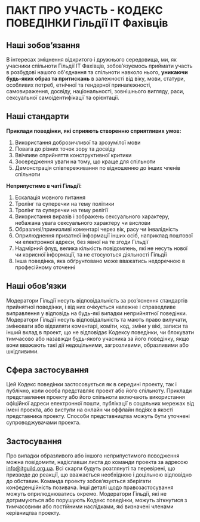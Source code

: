 
# ПАКТ ПРО УЧАСТЬ - КОДЕКС ПОВЕДІНКИ Гільдії IT Фахівців

## Наші зобовʼязання
В інтересах зміцнення відкритого і дружнього середовища, ми, як учасники спільноти Гільдії IT Фахівців, зобовʼязуємось приймати
участь в розбудові нашого об'єднання та спільноти навколо нього, **уникаючи будь-яких образ та притискань** в залежності від віку,
мови, статури, особливих потреб, етнічної та гендерної приналежності, самовираження, досвіду, національності, зовнішнього вигляду, раси, сексуальної самоідентифікації та орієнтації.

## Наші стандарти
**Приклади поведінки, які сприяють створенню сприятливих умов:**

1. Використання доброзичливої та зрозумілої мови
2. Повага до різних точок зору та досвіду
3. Ввічливе сприйняття конструктивної критики
4. Зосередження уваги на тому, що краще для спільноти
5. Демонстрація співпереживання по відношенню до інших членів спільноти

**Неприпустимо в чаті Гільдії:**

1. Ескалація мовного питання
2. Тролінг та суперечки на тему політики
3. Тролінг та суперечки на тему релігії
4. Використання виразів і зображень сексуального характеру, небажана увага сексуального характеру чи вислови
5. Образливі/принизливі коментарі через вік, расу чи інвалідність
6. Оприлюднення приватної інформації інших осіб, наприклад поштової чи електронної адреси, без явної на те згоди Гільдії
7. Надмірний флуд, велика кількість повідомлень, які не несуть нової чи корисної інформації, та не стосуються діяльності Гільдії
8. Інша поведінка, яка обґрунтовано може вважатись недоречною в професійному оточенні

## Наші обовʼязки

Модератори Гільдії несуть відповідальність за розʼяснення стандартів прийнятної поведінки, і від них очікується належне і
справедливе виправлення у відповідь на будь-які випадки неприйнятної поведінки.
Модератори Гільдії несуть відповідальність та мають право вилучати, змінювати або відхиляти коментарі, коміти, код, зміни у
вікі, записи та інший вклад в проект, що не відповідає Кодексу поведінки, чи блокувати тимчасово або назавжди будь-якого
учасника за його поведінку, якщо вони вважають такі дії недоцільними, загрозливими, образливими або шкідливими.

## Сфера застосування

Цей Кодекс поведінки застосовується як в середині проекту, так і публічно, коли особа представляє проект або його спільноту.
Приклади представлення проекту або його спільноти включають використання офіційної адреси електронної пошти, публікації в
соцальних мережах від імені проекта, або виступи на онлайн чи оффлайн подіях в якості представника проекту. Способи представництва можуть бути уточнені супроводжувачами проекта.

## Застосування

Про випадки образливого або іншого неприпустимого поводження можна повідомити, надіславши листа до команди проекта за
адресою info@itguild.org.ua. Всі скарги будуть розглянуті та перевірені, що призведе до реакції, що вважається необхідною і доцільною відповідно до обставин. Команда проекту
зобовʼязується зберігати конфеденційність позивача. Інші деталі щодо правозастосування можуть оприлюднюватись окремо.
Модератори Гільдії, які не дотримуються або порушують Кодекс поведінки, можуть зіткнутися з тимчасовими або постійними наслідками, які визначені членами керівництва проекту.
